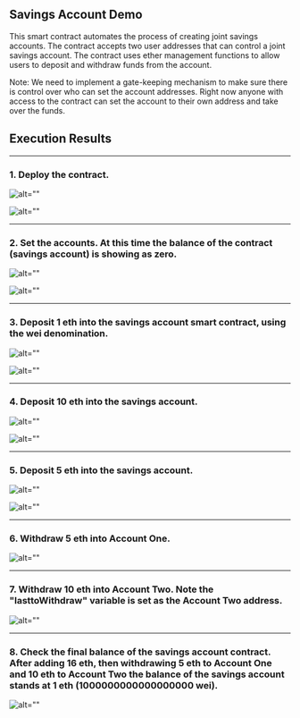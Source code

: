 ## Savings Account Demo

This smart contract automates the process of creating joint savings accounts.
The contract accepts two user addresses that can control a joint savings account. 
The contract uses ether management functions to allow users to deposit and withdraw funds from the account.

Note: 
We need to implement a gate-keeping mechanism to make sure there is control over who can set the account addresses. Right now anyone with access to the contract can set the account to their own address and take over the funds.

## Execution Results
___

### 1. Deploy the contract.

![alt=""](Execution_Results/00_predeploy.png)

![alt=""](Execution_Results/00_deploy.png)
___

### 2. Set the accounts. At this time the balance of the contract (savings account) is showing as zero.

![alt=""](Execution_Results/01_set_accounts.png)

![alt=""](Execution_Results/02_accounts_balance_zero.png)

___


### 3. Deposit 1 eth into the savings account smart contract, using the wei denomination.

![alt=""](Execution_Results/03_deposit_one_eth.png)

![alt=""](Execution_Results/04_confirm_one_eth.png)
____


### 4. Deposit 10 eth into the savings account.

![alt=""](Execution_Results/05_deposit_ten_eth.png)

![alt=""](Execution_Results/06_confirm_ten_eth.png)
___

### 5. Deposit 5 eth into the savings account.

![alt=""](Execution_Results/07_deposit_five_eth.png)

![alt=""](Execution_Results/08_confirm_five_eth.png)
___

### 6. Withdraw 5 eth into Account One.

![alt=""](Execution_Results/09_wd_five_acct_one.png)

___

### 7. Withdraw 10 eth into Account Two. Note the "lasttoWithdraw" variable is set as the Account Two address.

![alt=""](Execution_Results/10_wd_ten_acct_two.png)
___

### 8. Check the final balance of the savings account contract. After adding 16 eth, then withdrawing 5 eth to Account One and 10 eth to Account Two the balance of the savings account stands at 1 eth (1000000000000000000 wei).

![alt=""](Execution_Results/11_final_balance.png)